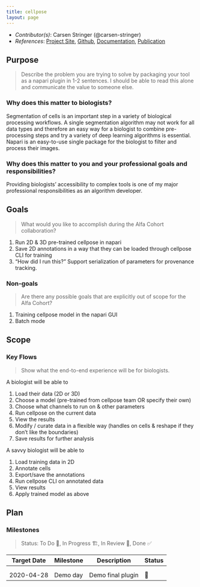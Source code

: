 ```yaml
---
title: cellpose
layout: page
---
```


- *Contributor(s)*: Carsen Stringer (@carsen-stringer)
- *References*: [Project Site](http://www.cellpose.org/), [Github](https://github.com/MouseLand/cellpose), [Documentation](https://cellpose.readthedocs.io/en/latest/outputs.html), [Publication](https://www.biorxiv.org/content/10.1101/2020.02.02.931238v2)

## Purpose

> Describe the problem you are trying to solve by packaging your tool as a napari plugin in 1-2 sentences.
I should be able to read this alone and communicate the value to someone else.

### Why does this matter to biologists?
Segmentation of cells is an important step in a variety of biological processing workflows. A single segmentation algorithm may not work for all data types and therefore an easy way for a biologist to combine pre-processing steps and try a variety of deep learning algorithms is essential. Napari is an easy-to-use single package for the biologist to filter and process their images.

### Why does this matter to you and your professional goals and responsibilities?
Providing biologists’ accessibility to complex tools is one of my major professional responsibilities as an algorithm developer.

## Goals
> What would you like to accomplish during the Alfa Cohort collaboration?

1. Run 2D & 3D pre-trained cellpose in napari
2. Save 2D annotations in a way that they can be loaded through cellpose CLI for training
3. “How did I run this?” Support serialization of parameters for provenance tracking.

### Non-goals
> Are there any possible goals that are explicitly out of scope for the Alfa Cohort?

1. Training cellpose model in the napari GUI
2. Batch mode

## Scope

### Key Flows

> Show what the end-to-end experience will be for biologists.

A biologist will be able to

1. Load their data (2D or 3D)
1. Choose a model (pre-trained from cellpose team OR specify their own)
1. Choose what channels to run on & other parameters
1. Run cellpose on the current data
1. View the results
1. Modify / curate data in a flexible way (handles on cells & reshape if they don’t like the boundaries)
1. Save results for further analysis

A savvy biologist will be able to
1. Load training data in 2D
1. Annotate cells
1. Export/save the annotations
1. Run cellpose CLI on annotated data
1. View results
1. Apply trained model as above


## Plan

### Milestones

> Status: To Do 📝, In Progress 🏗, In Review 🔎, Done ✅

| Target Date 	| Milestone 	| Description       	| Status 	|
|-------------	|-----------	|-------------------	|--------	|
|             	|           	|                   	|        	|
|             	|           	|                   	|        	|
| 2020-04-28  	| Demo day  	| Demo final plugin 	|    📝   	|
